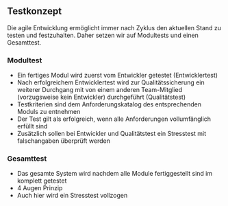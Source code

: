 ## Testkonzept
Die agile Entwicklung ermöglicht immer nach Zyklus den aktuellen Stand zu testen und festzuhalten. Daher setzen wir auf Modultests und einen Gesamttest.

### Modultest
* Ein fertiges Modul wird zuerst vom Entwickler getestet (Entwicklertest)
* Nach erfolgreichem Entwicklertest wird zur Qualitätssicherung ein weiterer Durchgang mit von einem anderen Team-Mitglied (vorzugsweise kein Entwickler) durchgeführt (Qualitätstest)
* Testkriterien sind dem Anforderungskatalog des entsprechenden Moduls zu entnehmen
* Der Test gilt als erfolgreich, wenn alle Anforderungen vollumfänglich erfüllt sind
* Zusätzlich sollen bei Entwickler und Qualitätstest ein Stresstest mit falschangaben überprüft werden

### Gesamttest
* Das gesamte System wird nachdem alle Module fertiggestellt sind im komplett getestet
* 4 Augen Prinzip
* Auch hier wird ein Stresstest vollzogen


